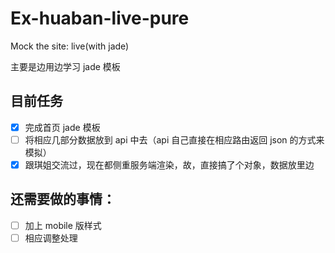 # Ex-huaban-live-pure

Mock the site: live(with jade)

<p>主要是边用边学习 jade 模板</p>

## 目前任务
- [x] 完成首页 jade 模板
- [ ] 将相应几部分数据放到 api 中去（api 自己直接在相应路由返回 json 的方式来模拟）
- [x] 跟琪姐交流过，现在都侧重服务端渲染，故，直接搞了个对象，数据放里边 

## 还需要做的事情：
* [ ] 加上 mobile 版样式
* [ ] 相应调整处理
